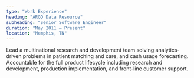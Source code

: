 ```yaml
---
type: "Work Experience"
heading: "ARGO Data Resource"
subheading: "Senior Software Engineer"
duration: "May 2011 – Present"
location: "Memphis, TN"
---
```


Lead a multinational research and development team solving analytics-driven problems in patient matching and care, and cash usage forecasting. Accountable for the full product lifecycle including research and development, production implementation, and front-line customer support.